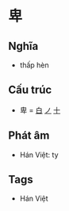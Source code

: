 # 卑

## Nghĩa

* thấp hèn

## Cấu trúc
* 卑 = [白](白.md) [ノ](ノ.md) [十](十.md)

## Phát âm

* Hán Việt: ty

## Tags
* Hán Việt

<script>window.HANZI_FIELD='卑';</script>
